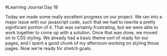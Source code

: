 #Learning Journal Day 18

Today we made some really excellent progress on our project. We ran into a major issue with our javascript code, such that we had to rewrite a pretty significant portion of it. That was certainly frustrating, but we were able to work together to come up with a solution. Once that was done, we moved on to CSS styling. We already had a basic theme sort of ready for our pages, and I spent a good chunk of my afternoon working on styling those pages. Now we're ready for stretch goals.
